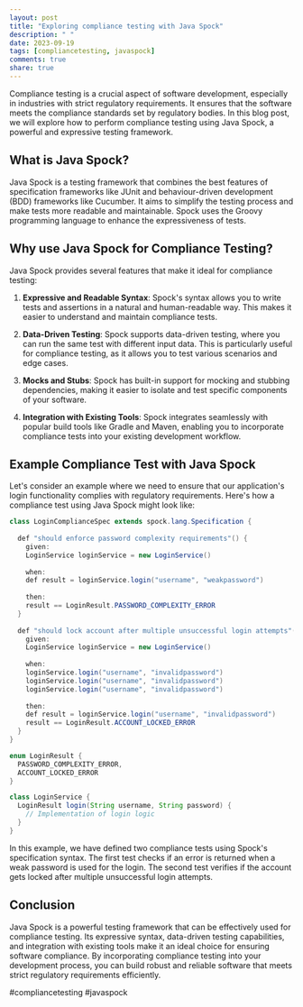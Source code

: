 ```yaml
---
layout: post
title: "Exploring compliance testing with Java Spock"
description: " "
date: 2023-09-19
tags: [compliancetesting, javaspock]
comments: true
share: true
---
```


Compliance testing is a crucial aspect of software development, especially in industries with strict regulatory requirements. It ensures that the software meets the compliance standards set by regulatory bodies. In this blog post, we will explore how to perform compliance testing using Java Spock, a powerful and expressive testing framework.

## What is Java Spock?

Java Spock is a testing framework that combines the best features of specification frameworks like JUnit and behaviour-driven development (BDD) frameworks like Cucumber. It aims to simplify the testing process and make tests more readable and maintainable. Spock uses the Groovy programming language to enhance the expressiveness of tests.

## Why use Java Spock for Compliance Testing?

Java Spock provides several features that make it ideal for compliance testing:

1. **Expressive and Readable Syntax**: Spock's syntax allows you to write tests and assertions in a natural and human-readable way. This makes it easier to understand and maintain compliance tests.

2. **Data-Driven Testing**: Spock supports data-driven testing, where you can run the same test with different input data. This is particularly useful for compliance testing, as it allows you to test various scenarios and edge cases.

3. **Mocks and Stubs**: Spock has built-in support for mocking and stubbing dependencies, making it easier to isolate and test specific components of your software.

4. **Integration with Existing Tools**: Spock integrates seamlessly with popular build tools like Gradle and Maven, enabling you to incorporate compliance tests into your existing development workflow.

## Example Compliance Test with Java Spock

Let's consider an example where we need to ensure that our application's login functionality complies with regulatory requirements. Here's how a compliance test using Java Spock might look like:

```java
class LoginComplianceSpec extends spock.lang.Specification {
  
  def "should enforce password complexity requirements"() {
    given:
    LoginService loginService = new LoginService()
    
    when:
    def result = loginService.login("username", "weakpassword")
    
    then:
    result == LoginResult.PASSWORD_COMPLEXITY_ERROR
  }
  
  def "should lock account after multiple unsuccessful login attempts"() {
    given:
    LoginService loginService = new LoginService()
    
    when:
    loginService.login("username", "invalidpassword")
    loginService.login("username", "invalidpassword")
    loginService.login("username", "invalidpassword")
    
    then:
    def result = loginService.login("username", "invalidpassword")
    result == LoginResult.ACCOUNT_LOCKED_ERROR
  }
}

enum LoginResult {
  PASSWORD_COMPLEXITY_ERROR,
  ACCOUNT_LOCKED_ERROR
}

class LoginService {
  LoginResult login(String username, String password) {
    // Implementation of login logic
  }
}
```
In this example, we have defined two compliance tests using Spock's specification syntax. The first test checks if an error is returned when a weak password is used for the login. The second test verifies if the account gets locked after multiple unsuccessful login attempts.

## Conclusion

Java Spock is a powerful testing framework that can be effectively used for compliance testing. Its expressive syntax, data-driven testing capabilities, and integration with existing tools make it an ideal choice for ensuring software compliance. By incorporating compliance testing into your development process, you can build robust and reliable software that meets strict regulatory requirements efficiently.

#compliancetesting #javaspock